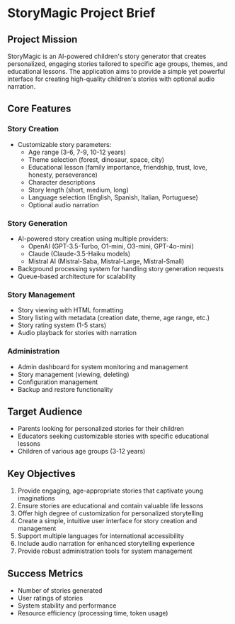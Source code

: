 # StoryMagic Project Brief

## Project Mission
StoryMagic is an AI-powered children's story generator that creates personalized, engaging stories tailored to specific age groups, themes, and educational lessons. The application aims to provide a simple yet powerful interface for creating high-quality children's stories with optional audio narration.

## Core Features

### Story Creation
- Customizable story parameters:
  - Age range (3-6, 7-9, 10-12 years)
  - Theme selection (forest, dinosaur, space, city)
  - Educational lesson (family importance, friendship, trust, love, honesty, perseverance)
  - Character descriptions
  - Story length (short, medium, long)
  - Language selection (English, Spanish, Italian, Portuguese)
  - Optional audio narration

### Story Generation
- AI-powered story creation using multiple providers:
  - OpenAI (GPT-3.5-Turbo, O1-mini, O3-mini, GPT-4o-mini)
  - Claude (Claude-3.5-Haiku models)
  - Mistral AI (Mistral-Saba, Mistral-Large, Mistral-Small)
- Background processing system for handling story generation requests
- Queue-based architecture for scalability

### Story Management
- Story viewing with HTML formatting
- Story listing with metadata (creation date, theme, age range, etc.)
- Story rating system (1-5 stars)
- Audio playback for stories with narration

### Administration
- Admin dashboard for system monitoring and management
- Story management (viewing, deleting)
- Configuration management
- Backup and restore functionality

## Target Audience
- Parents looking for personalized stories for their children
- Educators seeking customizable stories with specific educational lessons
- Children of various age groups (3-12 years)

## Key Objectives
1. Provide engaging, age-appropriate stories that captivate young imaginations
2. Ensure stories are educational and contain valuable life lessons
3. Offer high degree of customization for personalized storytelling
4. Create a simple, intuitive user interface for story creation and management
5. Support multiple languages for international accessibility
6. Include audio narration for enhanced storytelling experience
7. Provide robust administration tools for system management

## Success Metrics
- Number of stories generated
- User ratings of stories
- System stability and performance
- Resource efficiency (processing time, token usage)
